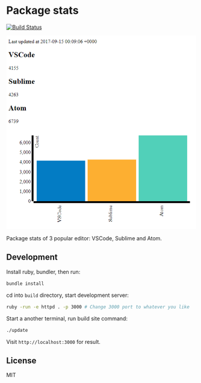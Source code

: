 # Package stats

[![Build Status](https://travis-ci.org/Yukaii/package-stats.svg?branch=master)](https://travis-ci.org/Yukaii/package-stats)

![stats](./docs/images/package-stats.png)

Package stats of 3 popular editor: VSCode, Sublime and Atom.

## Development

Install ruby, bundler, then run:

```bash
bundle install
```

cd into `build` directory, start development server:

```bash
ruby -run -e httpd . -p 3000 # Change 3000 port to whatever you like
```

Start a another terminal, run build site command:

 ```bash
 ./update
 ```

Visit `http://localhost:3000` for result.

## License

MIT
